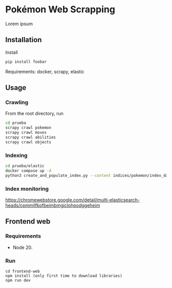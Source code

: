 # Pokémon Web Scrapping

Lorem ipsum

## Installation

Install 
```bash
pip install foobar
```
Requirements: docker, scrapy, elastic

## Usage

### Crawling 
From the root directory, run

```bash
cd prueba
scrapy crawl pokemon
scrapy crawl moves
scrapy crawl abilities
scrapy crawl objects
```
### Indexing

```bash
cd prueba/elastic
docker compose up -d
python3 create_and_populate_index.py --content indices/pokemon/index_data.json --index pokemon --mapping-file  indices/pokemon/index_mappings.json --settings indices/pokemon/index_config.json
```

### Index monitoring
https://chromewebstore.google.com/detail/multi-elasticsearch-heads/cpmmilfkofbeimbmgiclohpodggeheim

## Frontend web

### Requirements

- Node 20.

### Run

```
cd frontend-web
npm install (only first time to download libraries)
npm run dev
```
